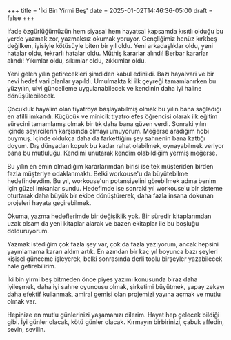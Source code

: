 +++
title = 'İki Bin Yirmi Beş'
date = 2025-01-02T14:46:36-05:00
draft = false
+++


İfade özgürlüğümüzün hem siyasal hem hayatsal kapsamda kısıtlı olduğu bu yerde yazmak zor, yazmaksız okumak yoruyor. Gençliğimiz henüz kırkbeş değilken, iyisiyle kötüsüyle biten bir yıl oldu. Yeni arkadaşlıklar oldu, yeni hatalar oldu, tekrarlı hatalar oldu. Müthiş kararlar alındı! Berbar kararlar alındı! Yıkımlar oldu, sıkımlar oldu, zıkkımlar oldu.

Yeni gelen yılın getirecekleri şimdiden kabul edinildi. Bazı hayalvari ve bir nevi hedef vari planlar yapıldı. Umulmakta ki ilk çeyreği tamamlanırken bu yüzyılın, ulvi güncelleme uygulanabilecek ve kendinin daha iyi haline dönüşülebilecek. 

Çocukluk hayalim olan tiyatroya başlayabilmiş olmak bu yılın bana sağladığı en afilli imkandı. Küçücük ve minicik tiyatro efes öğrencisi olarak ilk eğitim sürecini tamamlamış olmak bir tık daha bana güven verdi. Sonraki yılın içinde seyircilerin karşısında olmayı umuyorum. Meğerse aradığım hobi buymuş. İçinde oldukça daha da farkettiğim şey sahnenin bana kattığı doyum. Dış dünyadan kopuk bu kadar rahat olabilmek, oynayabilmek veriyor bana bu mutluluğu. Kendimi unutarak kendim olabildiğim yermiş meğerse.  

Bu yılın en emin olmadığım kararlarımdan birisi ise tek müşteriden birden fazla müşteriye odaklanmaktı. Belki workouse'u da büyütebilme hedefindeydim. Bu yıl, workouse'un potansiyelini görebilmek adına benim için güzel imkanlar sundu. Hedefimde ise sonraki yıl workouse'u bir sisteme oturtarak daha büyük bir ekibe dönüştürerek, daha fazla insana dokunan projeleri hayata geçirebilmek. 

Okuma, yazma hedeflerimde bir değişiklik yok. Bir süredir kitaplarımdan uzak olsam da yeni kitaplar alarak ve bazen ekitaplar ile bu boşluğu dolduruyorum. 

Yazmak istediğim çok fazla şey var, çok da fazla yazıyorum, ancak hepsini yayınlamama kararı aldım artık. En azından bir kaç yıl boyunca bazı şeyleri kişisel günceme işleyerek, belki sonrasında derli toplu birşeyler yazabilecek hale getirebilirim. 

İki bin yirmi beş bitmeden önce piyes yazımı konusunda biraz daha iyileşmek, daha iyi sahne oyuncusu olmak, şirketimi büyütmek, yapay zekayı daha efektif kullanmak, amiral gemisi olan projemizi yayına açmak ve mutlu olmak var. 

Hepinize en mutlu günlerinizi yaşamanızı dilerim. Hayat hep gelecek bildiği gibi. İyi günler olacak, kötü günler olacak. Kırmayın birbirinizi, çabuk affedin, sevin, sevilin. 

